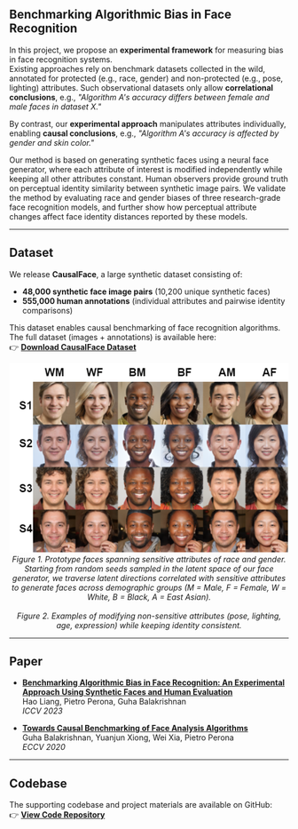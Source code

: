 ## Benchmarking Algorithmic Bias in Face Recognition

In this project, we propose an **experimental framework** for measuring bias in face recognition systems.  
Existing approaches rely on benchmark datasets collected in the wild, annotated for protected (e.g., race, gender) and non-protected (e.g., pose, lighting) attributes. Such observational datasets only allow **correlational conclusions**, e.g., *"Algorithm A's accuracy differs between female and male faces in dataset X."*  

By contrast, our **experimental approach** manipulates attributes individually, enabling **causal conclusions**, e.g., *"Algorithm A's accuracy is affected by gender and skin color."*  

Our method is based on generating synthetic faces using a neural face generator, where each attribute of interest is modified independently while keeping all other attributes constant. Human observers provide ground truth on perceptual identity similarity between synthetic image pairs. We validate the method by evaluating race and gender biases of three research-grade face recognition models, and further show how perceptual attribute changes affect face identity distances reported by these models.  

---

## Dataset

We release **CausalFace**, a large synthetic dataset consisting of:  
- **48,000 synthetic face image pairs** (10,200 unique synthetic faces)  
- **555,000 human annotations** (individual attributes and pairwise identity comparisons)  

This dataset enables causal benchmarking of face recognition algorithms.  
The full dataset (images + annotations) is available here:  
👉 [**Download CausalFace Dataset**](https://rice.box.com/s/0t7dtfurh8jf80mhq3f7s8nbya2g58w9)  

<div align="center">
  <img src="prototype.png" alt><br>
  <em>Figure 1. Prototype faces spanning sensitive attributes of race and gender. Starting from random seeds sampled in the latent space of our face generator, we traverse latent directions correlated with sensitive attributes to generate faces across demographic groups (M = Male, F = Female, W = White, B = Black, A = East Asian).</em>
</div>

<div align="center">
  <img src="attributes.png" alt><br>
  <em>Figure 2. Examples of modifying non-sensitive attributes (pose, lighting, age, expression) while keeping identity consistent.</em>
</div>

---

## Paper

- [**Benchmarking Algorithmic Bias in Face Recognition: An Experimental Approach Using Synthetic Faces and Human Evaluation**](https://arxiv.org/abs/2308.05441)  
  Hao Liang, Pietro Perona, Guha Balakrishnan  
  *ICCV 2023*

- [**Towards Causal Benchmarking of Face Analysis Algorithms**](https://arxiv.org/abs/2007.06570)  
  Guha Balakrishnan, Yuanjun Xiong, Wei Xia, Pietro Perona  
  *ECCV 2020*

---

## Codebase

The supporting codebase and project materials are available on GitHub:  
👉 [**View Code Repository**](https://github.com/hliang2/BenchmarkingReco)
